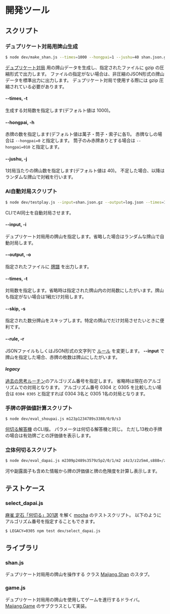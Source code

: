 # 開発ツール

## スクリプト

### デュプリケート対局用牌山生成
```sh
$ node dev/make_shan.js --times=1000 --hongpai=1 --jushu=40 shan.json.gz
```
[デュプリケート対局](https://blog.kobalab.net/entry/2020/12/19/075529) 用の牌山データを生成し、指定されたファイルに gzip の圧縮形式で出力します。
ファイルの指定がない場合は、非圧縮のJSON形式の牌山データを標準出力に出力します。
デュプリケート対局で使用する際には gzip 圧縮されている必要があります。

#### --times, -t
生成する対局数を指定します(デフォルト値は 1000)。
#### --hongpai, -h
赤牌の数を指定します(デフォルト値は萬子・筒子・索子に各1)。
赤牌なしの場合は ``--hongpai=0`` と指定します。
筒子のみ赤牌ありとする場合は ``--hongpai=010`` と指定します。
#### --jushu, -j
1対局当たりの牌山数を指定します(デフォルト値は 40)。
不足した場合、以降はランダムな牌山で対戦を行います。

### AI自動対局スクリプト
```sh
$ node dev/testplay.js --input=shan.json.gz --output=log.json --times=100 --skip=10 --rule=rule.json 0305
```
CLIでAI同士を自動対局させます。

#### --input, -i
デュプリケート対局用の牌山を指定します。省略した場合はランダムな牌山で自動対局します。
#### --output, -o
指定されたファイルに [牌譜](https://github.com/kobalab/majiang-core/wiki/%E7%89%8C%E8%AD%9C) を出力します。
#### --times, -t
対局数を指定します。省略時は指定された牌山内の対局数にしたがいます。牌山も指定がない場合は1戦だけ対局します。
#### --skip, -s
指定された数分牌山をスキップします。特定の牌山でだけ対局させたいときに便利です。
#### --rule, -r
JSONファイルもしくはJSON形式の文字列で [ルール](https://github.com/kobalab/majiang-core/wiki/%E3%83%AB%E3%83%BC%E3%83%AB) を変更します。
**--input** で牌山を指定した場合、赤牌の枚数は牌山にしたがいます。
#### *legacy*
[過去の思考ルーチン](https://github.com/kobalab/majiang-ai/tree/master/legacy)のアルゴリズム番号を指定します。
省略時は現在のアルゴリズムでの対局となります。
アルゴリズム番号 0304 と 0305 を比較したい場合は `` 0304 0305 `` と指定すれば 0304 3名と 0305 1名の対局となります。

### 手牌の評価値計算スクリプト
```sh
$ node dev/eval_shoupai.js m123p1234789s3388/0/0/s3
```
[何切る解答機](https://kobalab.net/majiang/dapai.html) のCLI版。
パラメータは何切る解答機と同じ。
ただし13枚の手牌の場合は有効牌ごとの評価値を表示します。

### 立体何切るスクリプト
```sh
$ node dev/eval_dapai.js m2309p2489s3579z5p2/0/1/m2 z4z3/z2z5m4,s888=/z2z3m9*/s1z5z6
```
河や副露面子も含めた情報から牌の評価値と牌の危険度を計算し表示します。


## テストケース

### select_dapai.js
[麻雀 定石「何切る」301選](https://www.amazon.co.jp/exec/obidos/ASIN/4861999847/hatena-blog-22/) を解く [mocha](https://mochajs.org/) のテストスクリプト。
以下のようにアルゴリズム番号を指定することもできます。
```sh
$ LEGACY=0305 npm test dev/select_dapai.js
```


## ライブラリ

### shan.js
デュプリケート対局用の牌山を操作する クラス [Majiang.Shan](https://github.com/kobalab/majiang-core/wiki/Majiang.Shan) のスタブ。

### game.js
デュプリケート対局用の牌山を使用してゲームを進行するドライバ。
[Majiang.Game](https://github.com/kobalab/majiang-core/wiki/Majiang.Game) のサブクラスとして実装。
